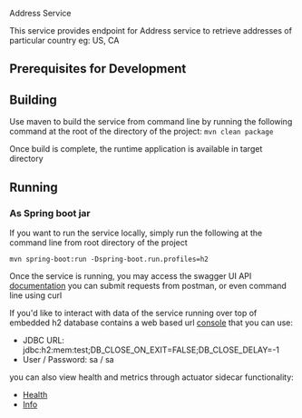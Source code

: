 Address Service

This service provides endpoint for Address service to retrieve addresses of particular country eg: US, CA

## Prerequisites for Development

## Building
Use maven to build the service from command line by running the following command at the root of the directory
of the project: 
`mvn clean package`

Once build is complete, the runtime application is available in target directory
 
 ## Running
 ### As Spring boot jar
 If you want to run the service locally, simply run the following at the command line from root directory
 of the project
 
 `mvn spring-boot:run -Dspring-boot.run.profiles=h2`
 
 Once the service is running, you may access the swagger UI API [documentation](http://localhost:8080/swagger-ui.html)
 you can submit requests from postman, or even command line using curl
 
 If you'd like to interact with data of the service running over top of embedded h2 database contains a web based url
 [console](http://localhost:8080/h2) that you can use:
 - JDBC URL: jdbc:h2:mem:test;DB_CLOSE_ON_EXIT=FALSE;DB_CLOSE_DELAY=-1
 - User / Password: sa / sa
 
 you can also view health and metrics through actuator sidecar functionality:
 - [Health](http://localhost:8080/actuator/health)
 - [Info](http://localhost:8080/actuator/info)